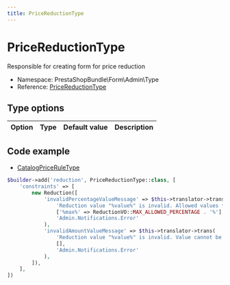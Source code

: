 ```yaml
---
title: PriceReductionType
---
```


# PriceReductionType

Responsible for creating form for price reduction

- Namespace: PrestaShopBundle\Form\Admin\Type
- Reference: [PriceReductionType](https://github.com/PrestaShop/PrestaShop/blob/8.0.x/src/PrestaShopBundle/Form/Admin/Type/PriceReductionType.php)

## Type options

| Option       | Type   | Default value                     | Description                                                                               |
| :----------- | :----- | :-------------------------------- | :---------------------------------------------------------------------------------------- |

## Code example

- [CatalogPriceRuleType](https://github.com/PrestaShop/PrestaShop/blob/8.0.x/src/PrestaShopBundle/Form/Admin/Sell/CatalogPriceRule/CatalogPriceRuleType.php#L190-L205)

```php
$builder->add('reduction', PriceReductionType::class, [
    'constraints' => [
        new Reduction([
            'invalidPercentageValueMessage' => $this->translator->trans(
                'Reduction value "%value%" is invalid. Allowed values from 0 to %max%',
                ['%max%' => ReductionVO::MAX_ALLOWED_PERCENTAGE . '%'],
                'Admin.Notifications.Error'
            ),
            'invalidAmountValueMessage' => $this->translator->trans(
                'Reduction value "%value%" is invalid. Value cannot be negative',
                [],
                'Admin.Notifications.Error'
            ),
        ]),
    ],
])
```
